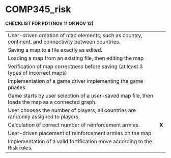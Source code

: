 # COMP345_risk 
<strong>CHECKLIST FOR PD1 (NOV 11 OR NOV 12)</strong>
<table>
<tr>
<td>User-driven creation of map elements, such as country, continent, and connectivity between countries.</td><td></td>
</tr>
<tr>
<td>Saving a map to a file exactly as edited.</td><td></td>
</tr>
<tr>
<td>Loading a map from an existing file, then editing the map</td><td></td>
</tr>
<tr>
<td>Verification of map correctness before saving (at least 3 types of incorrect maps)</td><td></td>
</tr>
<tr>
<td>Implementation of a game driver implementing the game phases.</td><td></td>
</tr>
<tr>
<td>Game starts by user selection of a user-saved map file, then loads the map as a connected graph.</td><td></td>
</tr>
<tr>
<td>User chooses the number of players, all countries are randomly assigned to players.</td><td></td>
</tr>
<tr>
<td>Calculation of correct number of reinforcement armies.</td><td><strong>X</strong></td>
</tr>
<tr>
<td>User-driven placement of reinforcement armies on the map.</td><td></td>
</tr>
<tr>
<td>Implementation of a valid fortification move according to the Risk rules. </td><td></td>
</tr>
</table>
